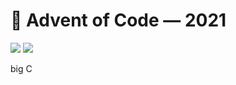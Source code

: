 # 🎄 Advent of Code — 2021
![](https://img.shields.io/badge/days%20completed-4-red) ![](https://img.shields.io/badge/stars%20⭐-8-yellow)

big C